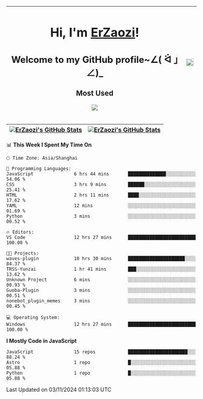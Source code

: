 |<h1>Hi, I'm <a href="https://github.com/erzaozi">ErZaozi</a>! </h1><h2>Welcome to my GitHub profile~∠( ᐛ 」∠)_</h2><p><h3>Most Used</h3><img src="https://skillicons.dev/icons?i=github,vscode,visualstudio,ubuntu,postman,pycharm,webstorm,git,docker"></p>|<img decoding="async" align=center src="https://cdn.jsdelivr.net/gh/erzaozi/erzaozi/image.gif" width="100%">|
| ----- | ----- |

| <a href="https://github.com/erzaozi"><img align="center" src="https://github-readme-stats.vercel.app/api/top-langs/?username=erzaozi&title_color=44cef6&text_color=4b5cc4&icon_color=2bbc8a&bg_color=white&langs_count=4&hide_border=true" alt="ErZaozi's GitHub Stats" /></a> | <a href="https://github.com/erzaozi"><img align="center" src="https://github-readme-stats.vercel.app/api?username=erzaozi&show_icons=true&line_height=27&count_private=true&title_color=44cef6&text_color=4b5cc4&icon_color=2bbc8a&bg_color=white&hide_border=true" alt="ErZaozi's GitHub Stats" /></a> |
| ----- | ----- |
<!--START_SECTION:waka-->
📊 **This Week I Spent My Time On** 

```text
🕑︎ Time Zone: Asia/Shanghai

💬 Programming Languages: 
JavaScript               6 hrs 44 mins       ██████████████░░░░░░░░░░░   54.06 % 
CSS                      3 hrs 9 mins        ██████░░░░░░░░░░░░░░░░░░░   25.41 % 
HTML                     2 hrs 11 mins       ████░░░░░░░░░░░░░░░░░░░░░   17.62 % 
YAML                     12 mins             ░░░░░░░░░░░░░░░░░░░░░░░░░   01.69 % 
Python                   3 mins              ░░░░░░░░░░░░░░░░░░░░░░░░░   00.52 % 

🔥 Editors: 
VS Code                  12 hrs 27 mins      █████████████████████████   100.00 % 

🐱‍💻 Projects: 
waves-plugin             10 hrs 30 mins      █████████████████████░░░░   84.37 % 
TRSS-Yunzai              1 hr 41 mins        ███░░░░░░░░░░░░░░░░░░░░░░   13.62 % 
Unknown Project          6 mins              ░░░░░░░░░░░░░░░░░░░░░░░░░   00.93 % 
Guoba-Plugin             3 mins              ░░░░░░░░░░░░░░░░░░░░░░░░░   00.51 % 
nonebot_plugin_memes     3 mins              ░░░░░░░░░░░░░░░░░░░░░░░░░   00.45 % 

💻 Operating System: 
Windows                  12 hrs 27 mins      █████████████████████████   100.00 % 
```

**I Mostly Code in JavaScript** 

```text
JavaScript               15 repos            ██████████████████████░░░   88.24 % 
Astro                    1 repo              █░░░░░░░░░░░░░░░░░░░░░░░░   05.88 % 
Python                   1 repo              █░░░░░░░░░░░░░░░░░░░░░░░░   05.88 % 
```




 Last Updated on 03/11/2024 01:13:03 UTC
<!--END_SECTION:waka-->
